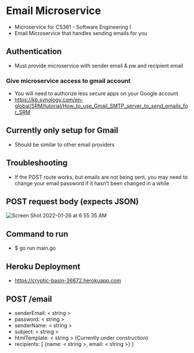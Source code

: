 # Email Microservice

- Microservice for CS361 - Software Engineering I
- Email Microservice that handles sending emails for you

## Authentication

- Must provide microservice with sender email & pw and recipient email

### Give microservice access to gmail account

- You will need to authorize less secure apps on your Google account
- https://kb.synology.com/en-global/SRM/tutorial/How_to_use_Gmail_SMTP_server_to_send_emails_for_SRM

## Currently only setup for Gmail

- Should be similar to other email providers

## Troubleshooting

- If the POST route works, but emails are not being sent, you may need to change your email password if it hasn't been changed in a while

## POST request body (expects JSON)

![Screen Shot 2022-01-26 at 6 55 35 AM](https://user-images.githubusercontent.com/24352472/151189518-55560440-6293-484b-b480-bb85b1af9e4d.png)

## Command to run

- $ go run main.go

## Heroku Deployment

- https://cryptic-basin-36672.herokuapp.com

## POST /email

- senderEmail: < string >
- password: < string >
- senderName: < string >
- subject: < string >
- htmlTemplate: < string > (Currently under construction)
- recipients: [
  {name: < string >, email: < string >}
  ]
